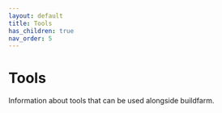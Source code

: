```yaml
---
layout: default
title: Tools
has_children: true
nav_order: 5
---
```


# Tools

Information about tools that can be used alongside buildfarm.